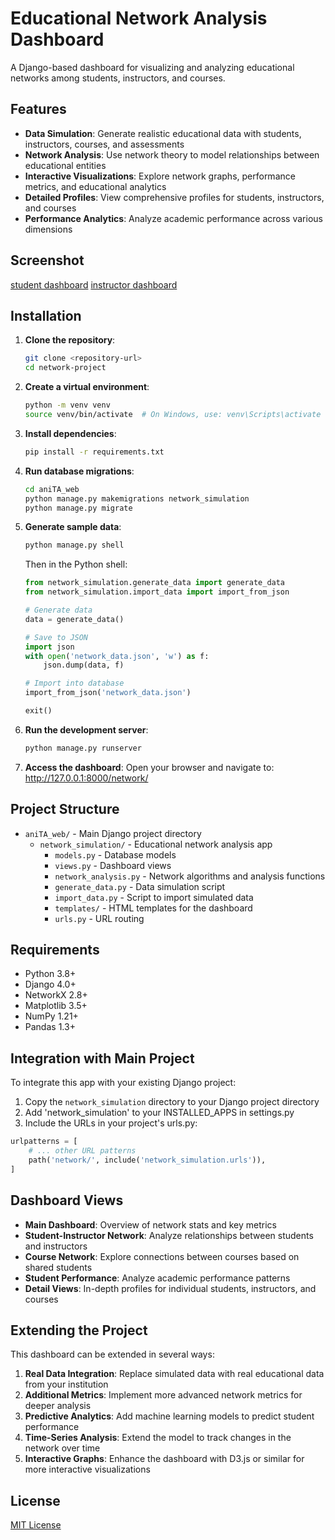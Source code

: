 # Educational Network Analysis Dashboard

A Django-based dashboard for visualizing and analyzing educational networks among students, instructors, and courses.

## Features

- **Data Simulation**: Generate realistic educational data with students, instructors, courses, and assessments
- **Network Analysis**: Use network theory to model relationships between educational entities
- **Interactive Visualizations**: Explore network graphs, performance metrics, and educational analytics
- **Detailed Profiles**: View comprehensive profiles for students, instructors, and courses
- **Performance Analytics**: Analyze academic performance across various dimensions

## Screenshot

[student dashboard](student_dashboard.png)
[instructor dashboard](instructor_dashboard.png)

## Installation

1. **Clone the repository**:
   ```bash
   git clone <repository-url>
   cd network-project
   ```

2. **Create a virtual environment**:
   ```bash
   python -m venv venv
   source venv/bin/activate  # On Windows, use: venv\Scripts\activate
   ```

3. **Install dependencies**:
   ```bash
   pip install -r requirements.txt
   ```

4. **Run database migrations**:
   ```bash
   cd aniTA_web
   python manage.py makemigrations network_simulation
   python manage.py migrate
   ```

5. **Generate sample data**:
   ```bash
   python manage.py shell
   ```
   
   Then in the Python shell:
   ```python
   from network_simulation.generate_data import generate_data
   from network_simulation.import_data import import_from_json
   
   # Generate data
   data = generate_data()
   
   # Save to JSON
   import json
   with open('network_data.json', 'w') as f:
       json.dump(data, f)
   
   # Import into database
   import_from_json('network_data.json')
   
   exit()
   ```

6. **Run the development server**:
   ```bash
   python manage.py runserver
   ```

7. **Access the dashboard**:
   Open your browser and navigate to: http://127.0.0.1:8000/network/

## Project Structure

- `aniTA_web/` - Main Django project directory
  - `network_simulation/` - Educational network analysis app
    - `models.py` - Database models
    - `views.py` - Dashboard views
    - `network_analysis.py` - Network algorithms and analysis functions
    - `generate_data.py` - Data simulation script
    - `import_data.py` - Script to import simulated data
    - `templates/` - HTML templates for the dashboard
    - `urls.py` - URL routing

## Requirements

- Python 3.8+
- Django 4.0+
- NetworkX 2.8+
- Matplotlib 3.5+
- NumPy 1.21+
- Pandas 1.3+

## Integration with Main Project

To integrate this app with your existing Django project:

1. Copy the `network_simulation` directory to your Django project directory
2. Add 'network_simulation' to your INSTALLED_APPS in settings.py
3. Include the URLs in your project's urls.py:

```python
urlpatterns = [
    # ... other URL patterns
    path('network/', include('network_simulation.urls')),
]
```

## Dashboard Views

- **Main Dashboard**: Overview of network stats and key metrics
- **Student-Instructor Network**: Analyze relationships between students and instructors
- **Course Network**: Explore connections between courses based on shared students
- **Student Performance**: Analyze academic performance patterns
- **Detail Views**: In-depth profiles for individual students, instructors, and courses

## Extending the Project

This dashboard can be extended in several ways:

1. **Real Data Integration**: Replace simulated data with real educational data from your institution
2. **Additional Metrics**: Implement more advanced network metrics for deeper analysis
3. **Predictive Analytics**: Add machine learning models to predict student performance
4. **Time-Series Analysis**: Extend the model to track changes in the network over time
5. **Interactive Graphs**: Enhance the dashboard with D3.js or similar for more interactive visualizations

## License

[MIT License](LICENSE)
